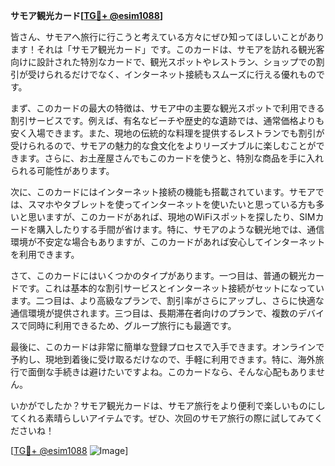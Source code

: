 **サモア観光カード[[TG💪+ @esim1088](https://t.me/s/esim1088)]**

皆さん、サモアへ旅行に行こうと考えている方々にぜひ知ってほしいことがあります！それは「サモア観光カード」です。このカードは、サモアを訪れる観光客向けに設計された特別なカードで、観光スポットやレストラン、ショップでの割引が受けられるだけでなく、インターネット接続もスムーズに行える優れものです。

まず、このカードの最大の特徴は、サモア中の主要な観光スポットで利用できる割引サービスです。例えば、有名なビーチや歴史的な遺跡では、通常価格よりも安く入場できます。また、現地の伝統的な料理を提供するレストランでも割引が受けられるので、サモアの魅力的な食文化をよりリーズナブルに楽しむことができます。さらに、お土産屋さんでもこのカードを使うと、特別な商品を手に入れられる可能性があります。

次に、このカードにはインターネット接続の機能も搭載されています。サモアでは、スマホやタブレットを使ってインターネットを使いたいと思っている方も多いと思いますが、このカードがあれば、現地のWiFiスポットを探したり、SIMカードを購入したりする手間が省けます。特に、サモアのような観光地では、通信環境が不安定な場合もありますが、このカードがあれば安心してインターネットを利用できます。

さて、このカードにはいくつかのタイプがあります。一つ目は、普通の観光カードです。これは基本的な割引サービスとインターネット接続がセットになっています。二つ目は、より高級なプランで、割引率がさらにアップし、さらに快適な通信環境が提供されます。三つ目は、長期滞在者向けのプランで、複数のデバイスで同時に利用できるため、グループ旅行にも最適です。

最後に、このカードは非常に簡単な登録プロセスで入手できます。オンラインで予約し、現地到着後に受け取るだけなので、手軽に利用できます。特に、海外旅行で面倒な手続きは避けたいですよね。このカードなら、そんな心配もありません。

いかがでしたか？サモア観光カードは、サモア旅行をより便利で楽しいものにしてくれる素晴らしいアイテムです。ぜひ、次回のサモア旅行の際に試してみてくださいね！

[[TG💪+ @esim1088](https://t.me/s/esim1088) ![Image](https://i.postimg.cc/Y0z9fWf4/image.png)]